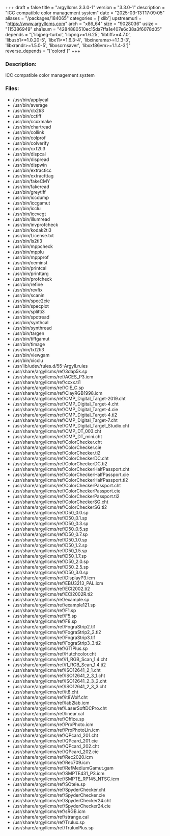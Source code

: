 +++
draft = false
title = "argyllcms 3.3.0-1"
version = "3.3.0-1"
description = "ICC compatible color management system"
date = "2025-03-13T17:09:05"
aliases = "/packages/184065"
categories = ['xlib']
upstreamurl = "https://www.argyllcms.com"
arch = "x86_64"
size = "9028036"
usize = "115386949"
sha1sum = "4284880510ec15da7ffa1e407e6c38a3f6078d05"
depends = "['libjpeg-turbo', 'libpng>=1.6.25', 'libtiff>=4.7.0', 'libusb1>=1.0.20-5', 'libx11>=1.6.3-4', 'libxinerama>=1.1.3-3', 'libxrandr>=1.5.0-5', 'libxscrnsaver', 'libxxf86vm>=1.1.4-3']"
reverse_depends = "['colord']"
+++
### Description: 
ICC compatible color management system

### Files: 
* /usr/bin/applycal
* /usr/bin/average
* /usr/bin/cb2ti3
* /usr/bin/cctiff
* /usr/bin/ccxxmake
* /usr/bin/chartread
* /usr/bin/collink
* /usr/bin/colprof
* /usr/bin/colverify
* /usr/bin/cxf2ti3
* /usr/bin/dispcal
* /usr/bin/dispread
* /usr/bin/dispwin
* /usr/bin/extracticc
* /usr/bin/extractttag
* /usr/bin/fakeCMY
* /usr/bin/fakeread
* /usr/bin/greytiff
* /usr/bin/iccdump
* /usr/bin/iccgamut
* /usr/bin/icclu
* /usr/bin/iccvcgt
* /usr/bin/illumread
* /usr/bin/invprofcheck
* /usr/bin/kodak2ti3
* /usr/bin/License.txt
* /usr/bin/ls2ti3
* /usr/bin/mppcheck
* /usr/bin/mpplu
* /usr/bin/mppprof
* /usr/bin/oeminst
* /usr/bin/printcal
* /usr/bin/printtarg
* /usr/bin/profcheck
* /usr/bin/refine
* /usr/bin/revfix
* /usr/bin/scanin
* /usr/bin/spec2cie
* /usr/bin/specplot
* /usr/bin/splitti3
* /usr/bin/spotread
* /usr/bin/synthcal
* /usr/bin/synthread
* /usr/bin/targen
* /usr/bin/tiffgamut
* /usr/bin/timage
* /usr/bin/txt2ti3
* /usr/bin/viewgam
* /usr/bin/xicclu
* /usr/lib/udev/rules.d/55-Argyll.rules
* /usr/share/argyllcms/ref/3dap5k.sp
* /usr/share/argyllcms/ref/ACES_P3.icm
* /usr/share/argyllcms/ref/ccxx.ti1
* /usr/share/argyllcms/ref/CIE_C.sp
* /usr/share/argyllcms/ref/ClayRGB1998.icm
* /usr/share/argyllcms/ref/CMP_Digital_Target-2019.cht
* /usr/share/argyllcms/ref/CMP_Digital_Target-4.cht
* /usr/share/argyllcms/ref/CMP_Digital_Target-4.cie
* /usr/share/argyllcms/ref/CMP_Digital_Target-4.ti2
* /usr/share/argyllcms/ref/CMP_Digital_Target-7.cht
* /usr/share/argyllcms/ref/CMP_Digital_Target_Studio.cht
* /usr/share/argyllcms/ref/CMP_DT_003.cht
* /usr/share/argyllcms/ref/CMP_DT_mini.cht
* /usr/share/argyllcms/ref/ColorChecker.cht
* /usr/share/argyllcms/ref/ColorChecker.cie
* /usr/share/argyllcms/ref/ColorChecker.ti2
* /usr/share/argyllcms/ref/ColorCheckerDC.cht
* /usr/share/argyllcms/ref/ColorCheckerDC.ti2
* /usr/share/argyllcms/ref/ColorCheckerHalfPassport.cht
* /usr/share/argyllcms/ref/ColorCheckerHalfPassport.cie
* /usr/share/argyllcms/ref/ColorCheckerHalfPassport.ti2
* /usr/share/argyllcms/ref/ColorCheckerPassport.cht
* /usr/share/argyllcms/ref/ColorCheckerPassport.cie
* /usr/share/argyllcms/ref/ColorCheckerPassport.ti2
* /usr/share/argyllcms/ref/ColorCheckerSG.cht
* /usr/share/argyllcms/ref/ColorCheckerSG.ti2
* /usr/share/argyllcms/ref/D50_0.0.sp
* /usr/share/argyllcms/ref/D50_0.1.sp
* /usr/share/argyllcms/ref/D50_0.3.sp
* /usr/share/argyllcms/ref/D50_0.5.sp
* /usr/share/argyllcms/ref/D50_0.7.sp
* /usr/share/argyllcms/ref/D50_1.0.sp
* /usr/share/argyllcms/ref/D50_1.2.sp
* /usr/share/argyllcms/ref/D50_1.5.sp
* /usr/share/argyllcms/ref/D50_1.7.sp
* /usr/share/argyllcms/ref/D50_2.0.sp
* /usr/share/argyllcms/ref/D50_2.5.sp
* /usr/share/argyllcms/ref/D50_3.0.sp
* /usr/share/argyllcms/ref/DisplayP3.icm
* /usr/share/argyllcms/ref/EBU3213_PAL.icm
* /usr/share/argyllcms/ref/ECI2002.ti2
* /usr/share/argyllcms/ref/ECI2002R.ti2
* /usr/share/argyllcms/ref/example.sp
* /usr/share/argyllcms/ref/example121.sp
* /usr/share/argyllcms/ref/F1.sp
* /usr/share/argyllcms/ref/F5.sp
* /usr/share/argyllcms/ref/F8.sp
* /usr/share/argyllcms/ref/FograStrip2.ti1
* /usr/share/argyllcms/ref/FograStrip2_2.ti2
* /usr/share/argyllcms/ref/FograStrip3.ti1
* /usr/share/argyllcms/ref/FograStrip3_3.ti2
* /usr/share/argyllcms/ref/GTIPlus.sp
* /usr/share/argyllcms/ref/Hutchcolor.cht
* /usr/share/argyllcms/ref/i1_RGB_Scan_1.4.cht
* /usr/share/argyllcms/ref/i1_RGB_Scan_1.4.ti2
* /usr/share/argyllcms/ref/ISO12641_2_1.cht
* /usr/share/argyllcms/ref/ISO12641_2_3_1.cht
* /usr/share/argyllcms/ref/ISO12641_2_3_2.cht
* /usr/share/argyllcms/ref/ISO12641_2_3_3.cht
* /usr/share/argyllcms/ref/it8.cht
* /usr/share/argyllcms/ref/it8Wolf.cht
* /usr/share/argyllcms/ref/lab2lab.icm
* /usr/share/argyllcms/ref/LaserSoftDCPro.cht
* /usr/share/argyllcms/ref/linear.cal
* /usr/share/argyllcms/ref/Office.sp
* /usr/share/argyllcms/ref/ProPhoto.icm
* /usr/share/argyllcms/ref/ProPhotoLin.icm
* /usr/share/argyllcms/ref/QPcard_201.cht
* /usr/share/argyllcms/ref/QPcard_201.cie
* /usr/share/argyllcms/ref/QPcard_202.cht
* /usr/share/argyllcms/ref/QPcard_202.cie
* /usr/share/argyllcms/ref/Rec2020.icm
* /usr/share/argyllcms/ref/Rec709.icm
* /usr/share/argyllcms/ref/RefMediumGamut.gam
* /usr/share/argyllcms/ref/SMPTE431_P3.icm
* /usr/share/argyllcms/ref/SMPTE_RP145_NTSC.icm
* /usr/share/argyllcms/ref/SOtele.sp
* /usr/share/argyllcms/ref/SpyderChecker.cht
* /usr/share/argyllcms/ref/SpyderChecker.cie
* /usr/share/argyllcms/ref/SpyderChecker24.cht
* /usr/share/argyllcms/ref/SpyderChecker24.cie
* /usr/share/argyllcms/ref/sRGB.icm
* /usr/share/argyllcms/ref/strange.cal
* /usr/share/argyllcms/ref/Trulux.sp
* /usr/share/argyllcms/ref/TruluxPlus.sp

